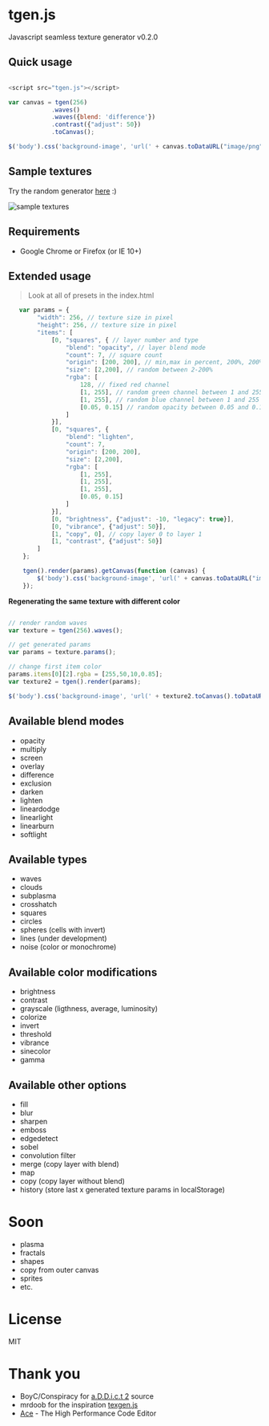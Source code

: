 # tgen.js

Javascript seamless texture generator v0.2.0


## Quick usage

```javascript

<script src="tgen.js"></script>

var canvas = tgen(256)
            .waves()
            .waves({blend: 'difference'})
            .contrast({"adjust": 50})
            .toCanvas();

$('body').css('background-image', 'url(' + canvas.toDataURL("image/png") + ')');

```

## Sample textures

Try the random generator [here](http://seamless-texture.com/generator/) :)

![sample textures](http://schalk.hu/projects/tgen/samples.jpg#20150406)

## Requirements

* Google Chrome or Firefox (or IE 10+)

## Extended usage

> Look at all of presets in the index.html

```javascript
   var params = {
        "width": 256, // texture size in pixel
        "height": 256, // texture size in pixel
        "items": [
            [0, "squares", { // layer number and type
                "blend": "opacity", // layer blend mode
                "count": 7, // square count
                "origin": [200, 200], // min,max in percent, 200%, 200%
                "size": [2,200], // random between 2-200%
                "rgba": [
                    128, // fixed red channel
                    [1, 255], // random green channel between 1 and 255
                    [1, 255], // random blue channel between 1 and 255
                    [0.05, 0.15] // random opacity between 0.05 and 0.15
                ]
            }],
            [0, "squares", {
                "blend": "lighten",
                "count": 7,
                "origin": [200, 200],
                "size": [2,200],
                "rgba": [
                    [1, 255],
                    [1, 255],
                    [1, 255],
                    [0.05, 0.15]
                ]
            }],
            [0, "brightness", {"adjust": -10, "legacy": true}],
            [0, "vibrance", {"adjust": 50}],
            [1, "copy", 0], // copy layer 0 to layer 1
            [1, "contrast", {"adjust": 50}]
        ]
    };

    tgen().render(params).getCanvas(function (canvas) {
        $('body').css('background-image', 'url(' + canvas.toDataURL("image/png") + ')');
    });

```

**Regenerating the same texture with different color**

```javascript

// render random waves
var texture = tgen(256).waves();

// get generated params
var params = texture.params();

// change first item color
params.items[0][2].rgba = [255,50,10,0.85];
var texture2 = tgen().render(params);

$('body').css('background-image', 'url(' + texture2.toCanvas().toDataURL("image/png") + ')');

```

## Available blend modes
* opacity
* multiply
* screen
* overlay
* difference
* exclusion
* darken
* lighten
* lineardodge
* linearlight
* linearburn
* softlight

## Available types
* waves
* clouds
* subplasma
* crosshatch
* squares
* circles
* spheres (cells with invert)
* lines (under development)
* noise (color or monochrome)


## Available color modifications
* brightness
* contrast
* grayscale (ligthness, average, luminosity)
* colorize
* invert
* threshold
* vibrance
* sinecolor
* gamma

## Available other options
* fill
* blur
* sharpen
* emboss
* edgedetect
* sobel
* convolution filter
* merge (copy layer with blend)
* map
* copy (copy layer without blend)
* history (store last x generated texture params in localStorage)

# Soon
* plasma
* fractals
* shapes
* copy from outer canvas
* sprites
* etc.

# License
MIT

# Thank you
* BoyC/Conspiracy for [a.D.D.i.c.t 2](http://conspiracy.hu/release/tool/addict2/) source
* mrdoob for the inspiration [texgen.js](https://github.com/mrdoob/texgen.js)
* [Ace](http://ace.c9.io/) - The High Performance Code Editor